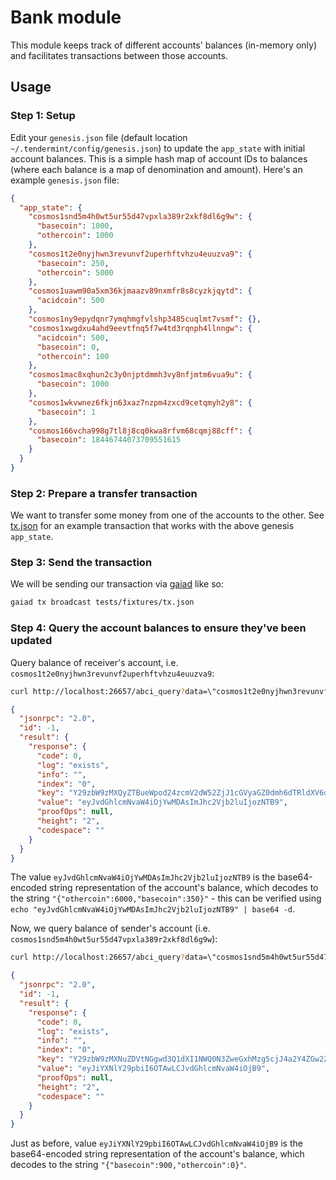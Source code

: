 # Bank module
This module keeps track of different accounts' balances (in-memory only) and facilitates transactions between those accounts.

## Usage
### Step 1: Setup 
Edit your `genesis.json` file (default location `~/.tendermint/config/genesis.json`) to update the `app_state` with initial account balances. This is a
simple hash map of account IDs to balances (where each balance is a map of denomination and amount). Here's an
example `genesis.json` file:

```json
{
  "app_state": {
    "cosmos1snd5m4h0wt5ur55d47vpxla389r2xkf8dl6g9w": {
      "basecoin": 1000,
      "othercoin": 1000
    },
    "cosmos1t2e0nyjhwn3revunvf2uperhftvhzu4euuzva9": {
      "basecoin": 250,
      "othercoin": 5000
    },
    "cosmos1uawm90a5xm36kjmaazv89nxmfr8s8cyzkjqytd": {
      "acidcoin": 500
    },
    "cosmos1ny9epydqnr7ymqhmgfvlshp3485cuqlmt7vsmf": {},
    "cosmos1xwgdxu4ahd9eevtfnq5f7w4td3rqnph4llnngw": {
      "acidcoin": 500,
      "basecoin": 0,
      "othercoin": 100
    },
    "cosmos1mac8xqhun2c3y0njptdmmh3vy8nfjmtm6vua9u": {
      "basecoin": 1000
    },
    "cosmos1wkvwnez6fkjn63xaz7nzpm4zxcd9cetqmyh2y8": {
      "basecoin": 1
    },
    "cosmos166vcha998g7tl8j8cq0kwa8rfvm68cqmj88cff": {
      "basecoin": 18446744073709551615
    }
  }
}
```

### Step 2: Prepare a transfer transaction
We want to transfer some money from one of the accounts to the other. See [tx.json](tests/fixtures/tx.json) for an
example transaction that works with the above genesis `app_state`.

### Step 3: Send the transaction
We will be sending our transaction via [gaiad](https://github.com/cosmos/gaia) like so:
```bash
gaiad tx broadcast tests/fixtures/tx.json 
```

### Step 4: Query the account balances to ensure they've been updated
Query balance of receiver's account, i.e. `cosmos1t2e0nyjhwn3revunvf2uperhftvhzu4euuzva9`:
```bash 
curl http://localhost:26657/abci_query?data=\"cosmos1t2e0nyjhwn3revunvf2uperhftvhzu4euuzva9\"
```
```json
{
  "jsonrpc": "2.0",
  "id": -1,
  "result": {
    "response": {
      "code": 0,
      "log": "exists",
      "info": "",
      "index": "0",
      "key": "Y29zbW9zMXQyZTBueWpod24zcmV2dW52ZjJ1cGVyaGZ0dmh6dTRldXV6dmE5",
      "value": "eyJvdGhlcmNvaW4iOjYwMDAsImJhc2Vjb2luIjozNTB9",
      "proofOps": null,
      "height": "2",
      "codespace": ""
    }
  }
}
```

The value `eyJvdGhlcmNvaW4iOjYwMDAsImJhc2Vjb2luIjozNTB9` is the base64-encoded string representation of the account's 
balance, which decodes to the string `"{"othercoin":6000,"basecoin":350}"` - this can be verified using 
`echo "eyJvdGhlcmNvaW4iOjYwMDAsImJhc2Vjb2luIjozNTB9" | base64 -d`.

Now, we query balance of sender's account (i.e. `cosmos1snd5m4h0wt5ur55d47vpxla389r2xkf8dl6g9w`):
```bash
curl http://localhost:26657/abci_query?data=\"cosmos1snd5m4h0wt5ur55d47vpxla389r2xkf8dl6g9w\"
```
```json
{
  "jsonrpc": "2.0",
  "id": -1,
  "result": {
    "response": {
      "code": 0,
      "log": "exists",
      "info": "",
      "index": "0",
      "key": "Y29zbW9zMXNuZDVtNGgwd3Q1dXI1NWQ0N3ZweGxhMzg5cjJ4a2Y4ZGw2Zzl3",
      "value": "eyJiYXNlY29pbiI6OTAwLCJvdGhlcmNvaW4iOjB9",
      "proofOps": null,
      "height": "2",
      "codespace": ""
    }
  }
}
```

Just as before, value `eyJiYXNlY29pbiI6OTAwLCJvdGhlcmNvaW4iOjB9` is the base64-encoded string representation of the 
account's balance, which decodes to the string `"{"basecoin":900,"othercoin":0}"`.
